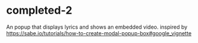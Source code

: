 # completed-2
An popup that displays lyrics and shows an embedded video. inspired by https://sabe.io/tutorials/how-to-create-modal-popup-box#google_vignette

